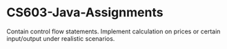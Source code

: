 # CS603-Java-Assignments
Contain control flow statements. Implement calculation on prices or certain input/output under realistic scenarios.
